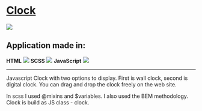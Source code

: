 # [Clock](https://yakuza16.github.io/clock/ "Clock")

![](https://cdn4.iconfinder.com/data/icons/evil-icons-user-interface/64/clock-256.png)

## Application made in:

**HTML**   ![](https://cdn4.iconfinder.com/data/icons/social-media-logos-6/512/96-html5-48.png)   **SCSS**   ![](https://cdn4.iconfinder.com/data/icons/logos-and-brands/512/288_Sass_logo-48.png)   **JavaScript**   ![](https://cdn2.iconfinder.com/data/icons/designer-skills/128/code-programming-javascript-software-develop-command-language-64.png)

------------

Javascript Clock with two options to display. First is wall clock, second is digital clock. You can drag and drop the clock freely on the web site.

In scss I used @mixins and $variables. I also used the BEM methodology. Clock is build as JS class - clock.
